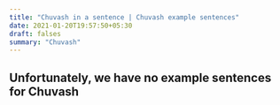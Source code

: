 ```yaml
---
title: "Chuvash in a sentence | Chuvash example sentences"
date: 2021-01-20T19:57:50+05:30
draft: falses
summary: "Chuvash"
---
```

## Unfortunately, we have no example sentences for Chuvash                 
